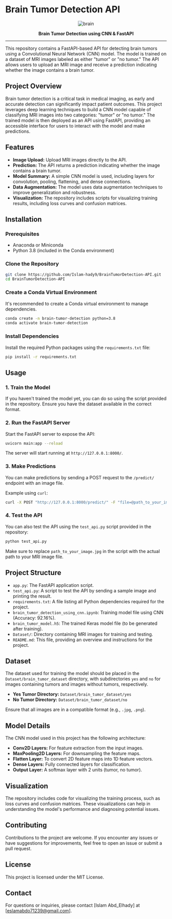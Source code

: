 # Brain Tumor Detection API

<div align="center">
  <p align="center">
    <img src="https://projects.smartinternz.com/cdn/shop/files/5.Brain-tumour-1440x720.jpg?v=1702460420" alt="brain" />
  </p>
<p align="center">
<strong>Brain Tumor Detection using CNN & FastAPI</strong></p>
</div>

---

This repository contains a FastAPI-based API for detecting brain tumors using a Convolutional Neural Network (CNN) model. The model is trained on a dataset of MRI images labeled as either "tumor" or "no tumor." The API allows users to upload an MRI image and receive a prediction indicating whether the image contains a brain tumor.

## Project Overview

Brain tumor detection is a critical task in medical imaging, as early and accurate detection can significantly impact patient outcomes. This project leverages deep learning techniques to build a CNN model capable of classifying MRI images into two categories: "tumor" or "no tumor." The trained model is then deployed as an API using FastAPI, providing an accessible interface for users to interact with the model and make predictions.

## Features

- **Image Upload:** Upload MRI images directly to the API.
- **Prediction:** The API returns a prediction indicating whether the image contains a brain tumor.
- **Model Summary:** A simple CNN model is used, including layers for convolution, pooling, flattening, and dense connections.
- **Data Augmentation:** The model uses data augmentation techniques to improve generalization and robustness.
- **Visualization:** The repository includes scripts for visualizing training results, including loss curves and confusion matrices.

## Installation

### Prerequisites

- Anaconda or Miniconda
- Python 3.8 (included in the Conda environment)

### Clone the Repository

```bash
git clone https://github.com/Islam-hady9/BrainTumorDetection-API.git
cd BrainTumorDetection-API
```

### Create a Conda Virtual Environment

It's recommended to create a Conda virtual environment to manage dependencies.

```bash
conda create -n brain-tumor-detection python=3.8
conda activate brain-tumor-detection
```

### Install Dependencies

Install the required Python packages using the `requirements.txt` file:

```bash
pip install -r requirements.txt
```

## Usage

### 1. **Train the Model**

If you haven't trained the model yet, you can do so using the script provided in the repository. Ensure you have the dataset available in the correct format.

### 2. **Run the FastAPI Server**

Start the FastAPI server to expose the API:

```bash
uvicorn main:app --reload
```

The server will start running at `http://127.0.0.1:8000/`.

### 3. **Make Predictions**

You can make predictions by sending a POST request to the `/predict/` endpoint with an image file.

Example using `curl`:

```bash
curl -X POST "http://127.0.0.1:8000/predict/" -F "file=@path_to_your_image.jpg"
```

### 4. **Test the API**

You can also test the API using the `test_api.py` script provided in the repository:

```bash
python test_api.py
```

Make sure to replace `path_to_your_image.jpg` in the script with the actual path to your MRI image file.

## Project Structure

- `app.py`: The FastAPI application script.
- `test_api.py`: A script to test the API by sending a sample image and printing the result.
- `requirements.txt`: A file listing all Python dependencies required for the project.
- `brain_tumor_detection_using_cnn.ipynb`: Training model file using CNN (Accuracy: 92.16%).
- `brain_tumor_model.h5`: The trained Keras model file (to be generated after training).
- `Dataset/`: Directory containing MRI images for training and testing.
- `README.md`: This file, providing an overview and instructions for the project.

## Dataset

The dataset used for training the model should be placed in the `Dataset/brain_tumor_dataset` directory, with subdirectories `yes` and `no` for images containing tumors and images without tumors, respectively.

- **Yes Tumor Directory:** `Dataset/brain_tumor_dataset/yes`
- **No Tumor Directory:** `Dataset/brain_tumor_dataset/no`

Ensure that all images are in a compatible format (e.g., `.jpg`, `.png`).

## Model Details

The CNN model used in this project has the following architecture:

- **Conv2D Layers:** For feature extraction from the input images.
- **MaxPooling2D Layers:** For downsampling the feature maps.
- **Flatten Layer:** To convert 2D feature maps into 1D feature vectors.
- **Dense Layers:** Fully connected layers for classification.
- **Output Layer:** A softmax layer with 2 units (tumor, no tumor).

## Visualization

The repository includes code for visualizing the training process, such as loss curves and confusion matrices. These visualizations can help in understanding the model's performance and diagnosing potential issues.

## Contributing

Contributions to the project are welcome. If you encounter any issues or have suggestions for improvements, feel free to open an issue or submit a pull request.

## License

This project is licensed under the MIT License.

## Contact

For questions or inquiries, please contact [Islam Abd_Elhady] at [eslamabdo71239@gmail.com].
